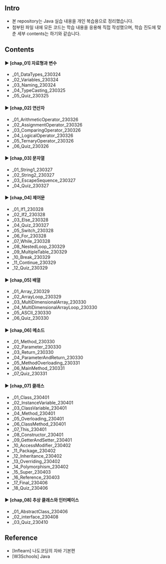 ####
## Intro
- 본 repository는 Java 실습 내용을 개인 복습용으로 정리했습니다.
- 첨부된 파일 내에 모든 코드는 학습 내용을 응용해 직접 작성했으며, 학습 진도에 맞춘 세부 contents는 하기와 같습니다.
####
## Contents
#### ► [chap_01] 자료형과 변수
- _01_DataTypes_230324
- _02_Variables_230324
- _03_Naming_230324
- _04_TypeCasting_230325
- _05_Quiz_230325
####
#### ► [chap_02] 연산자
- _01_ArithmeticOperator_230326
- _02_AssignmentOperator_230326
- _03_ComparingOperator_230326
- _04_LogicalOperator_230326
- _05_TernaryOperator_230326
- _06_Quiz_230326
####
#### ► [chap_03] 문자열
- _01_String1_230327
- _02_String2_230327
- _03_EscapeSequence_230327
- _04_Quiz_230327
####
#### ► [chap_04] 제어문
- _01_If1_230328
- _02_If2_230328
- _03_Else_230328
- _04_Quiz_230327
- _05_Switch_230328
- _06_For_230328
- _07_While_230328
- _08_NestedLoop_230329
- _09_MultipleTable_230329
- _10_Break_230329
- _11_Continue_230329
- _12_Quiz_230329
####
#### ► [chap_05] 배열
- _01_Array_230329
- _02_ArrayLoop_230329
- _03_MultiDimensionalArray_230330
- _04_MultiDimensionalArrayLoop_230330
- _05_ASCII_230330
- _06_Quiz_230330
####
#### ► [chap_06] 메소드
- _01_Method_230330
- _02_Parameter_230330
- _03_Return_230330
- _04_ParameterAndReturn_230330
- _05_MethodOverloading_230331
- _06_MainMethod_230331
- _07_Quiz_230331
####
####
#### ► [chap_07] 클래스
- _01_Class_230401
- _02_InstanceVariable_230401
- _03_ClassVariable_230401
- _04_Method_230401
- _05_Overloading_230401
- _06_ClassMethod_230401
- _07_This_230401
- _08_Constructor_230401
- _09_GetterAndSetter_230401
- _10_AccessModifier_230402
- _11_Package_230402
- _12_Inheritance_230402
- _13_Overriding_230402
- _14_Polymorphism_230402
- _15_Super_230403
- _16_Reference_230403
- _17_Final_230406
- _18_Quiz_230406
####
#### ► [chap_08] 추상 클래스와 인터페이스
- _01_AbstractClass_230406
- _02_interface_230408
- _03_Quiz_230410
####
## Reference
- [Inflearn] 나도코딩의 자바 기본편
- [W3Schools] Java
####
